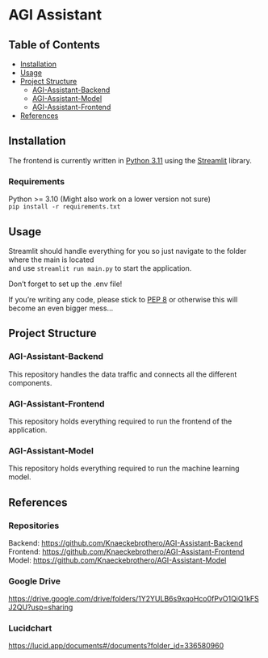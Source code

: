 # AGI Assistant
## Table of Contents
- [Installation](#installation)
- [Usage](#usage)
- [Project Structure](#project-structure)
  - [AGI-Assistant-Backend](#agi-assistant-backend)
  - [AGI-Assistant-Model](#agi-assistant-model)
  - [AGI-Assistant-Frontend](#agi-assistant-frontend)
- [References](#references)

## Installation
The frontend is currently written in [Python 3.11](https://docs.python.org/3/) using the [Streamlit](https://docs.streamlit.io/library/cheatsheet) library.

### Requirements
Python >= 3.10 (Might also work on a lower version not sure) <br>
```pip install -r requirements.txt```

## Usage
Streamlit should handle everything for you so just navigate to the folder where the main is located <br>
and use ```streamlit run main.py``` to start the application. <br>

Don’t forget to set up the .env file! <br>

If you’re writing any code, please stick to [PEP 8](https://peps.python.org/pep-0008/) or otherwise this will become an even bigger mess…

## Project Structure
### AGI-Assistant-Backend
This repository handles the data traffic and connects all the different components. <br>
### AGI-Assistant-Frontend
This repository holds everything required to run the frontend of the application. <br>
### AGI-Assistant-Model
This repository holds everything required to run the machine learning model. <br>

## References
### Repositories
Backend:   https://github.com/Knaeckebrothero/AGI-Assistant-Backend <br>
Frontend:  https://github.com/Knaeckebrothero/AGI-Assistant-Frontend <br>
Model:     https://github.com/Knaeckebrothero/AGI-Assistant-Model <br>

### Google Drive
https://drive.google.com/drive/folders/1Y2YULB6s9xqoHco0fPvO1QiQ1kFSJ2QU?usp=sharing

### Lucidchart
https://lucid.app/documents#/documents?folder_id=336580960 <br>
